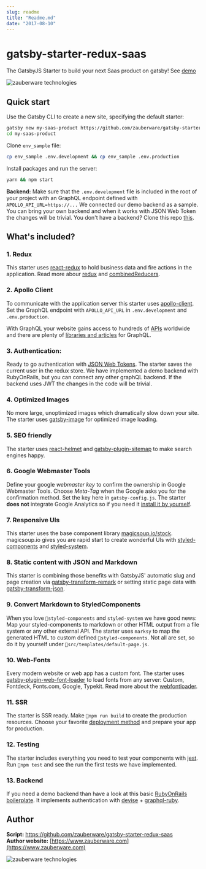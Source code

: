 ```yaml
---
slug: readme
title: "Readme.md"
date: "2017-08-10"
---
```

# gatsby-starter-redux-saas

The GatsbyJS Starter to build your next Saas product on gatsby! See [demo](https://gatsby-redux.zauberware.com)

![zauberware technologies](https://github.com/zauberware/gatsby-starter-redux-saas/raw/master/static/website-preview.jpg)

## Quick start

Use the Gatsby CLI to create a new site, specifying the default starter:

```sh
gatsby new my-saas-product https://github.com/zauberware/gatsby-starter-redux-saas
cd my-saas-product
```

Clone `env_sample` file:

```sh
cp env_sample .env.development && cp env_sample .env.production
```

Install packages and run the server:

```sh
yarn && npm start
```


**Backend:** Make sure that the `.env.development` file is included in the root of your project with an GraphQL endpoint defined with `APOLLO_API_URL=https://...` We connected our demo backend as a sample. You can bring your own backend and when it works with JSON Web Token the changes will be trivial. You don't have a backend? Clone this repo [this](https://github.com/zauberware/rails-devise-graphql).


## What's included?

### 1. Redux
This starter uses [react-redux](https://github.com/reduxjs/react-redux) to hold business data and fire actions in the application. Read more abour [redux](https://redux.js.org/basics/usage-with-react) and [combinedReducers](https://redux.js.org/api/combinereducers).

### 2. Apollo Client
To communicate with the application server this starter uses [apollo-client](https://github.com/apollographql/apollo-client). Set the GraphQL endpoint with `APOLLO_API_URL` in `.env.development` and `.env.production`.

With GraphQL your website gains access to hundreds of [APIs](https://github.com/APIs-guru/graphql-apis) worldwide and there are plenty of [libraries and articles](https://github.com/chentsulin/awesome-graphql) for GraphQL.

### 3. Authentication:
Ready to go authentication with [JSON Web Tokens](https://jwt.io/introduction/). The starter saves the current user in the redux store. We have implemented a demo backend with RubyOnRails, but you can connect any other graphQL backend. If the backend  uses JWT the changes in the code will be trivial.

### 4. Optimized Images
No more large, unoptimized images which dramatically slow down your site. The starter uses [gatsby-image](https://github.com/gatsbyjs/gatsby/tree/master/packages/gatsby-image) for optimized image loading.

### 5. SEO friendly
 The starter uses [react-helmet](https://github.com/nfl/react-helmet) and [gatsby-plugin-sitemap](https://github.com/gatsbyjs/gatsby/tree/master/packages/gatsby-plugin-sitemap) to make search engines happy.

### 6. Google Webmaster Tools
Define your google *webmaster key* to confirm the ownership in Google Webmaster Tools. Choose *Meta-Tag* when the Google asks you for the confirmation method. Set the key here in `gatsby-config.js`. The starter **does not** integrate Google Analytics so if you need it [install it by yourself](https://www.gatsbyjs.org/packages/gatsby-plugin-google-analytics/).

### 7. Responsive UIs
This starter uses the base component library [magicsoup.io/stock](https://github.com/magicsoup-io/magicsoup-stock). magicsoup.io gives you are rapid start to create wonderful UIs with [styled-components](https://github.com/styled-components/styled-components) and [styled-system](https://github.com/jxnblk/styled-system).

### 8. Static content with JSON and Markdown
This starter is combining those benefits with GatsbyJS' automatic slug and page creation via [gatsby-transform-remark](https://www.styled-components.com/) or setting static page data with [gatsby-transform-json](https://www.styled-components.com/). 

### 9. Convert Markdown to StyledComponents
When you love `styled-components` and `styled-system` we have good news: Map your styled-components to markdown or other HTML output from a file system or any other external API. The starter uses `marksy` to map the generated HTML to custom defined `styled-components`. Not all are set, so do it by yourself under `src/templates/default-page.js`.

### 10. Web-Fonts
Every modern website or web app has a custom font. The starter uses [gatsby-plugin-web-font-loader](https://github.com/escaladesports/gatsby-plugin-web-font-loader) to load fonts from any server: Custom, Fontdeck, Fonts.com, Google, Typekit. Read more about the [webfontloader](https://github.com/typekit/webfontloader).

### 11. SSR
The starter is SSR ready. Make `npm run build` to create the production resources. Choose your favorite [deployment method](https://www.gatsbyjs.org/docs/deploying-and-hosting/) and prepare your app for production.

### 12. Testing
The starter includes everything you need to test your components with [jest](https://jestjs.io/docs/en/getting-started). Run `npm test` and see the run the first tests we have implemented.

### 13. Backend
If you need a demo backend than have a look at this basic [RubyOnRails boilerplate](https://github.com/zauberware/rails-devise-graphql). It implements authentication with  [devise](https://github.com/plataformatec/devise) + [graphql-ruby](https://graphql-ruby.org/getting_started).


## Author

__Script:__ <https://github.com/zauberware/gatsby-starter-redux-saas>  
__Author website:__ [https://www.zauberware.com](https://www.zauberware.com)    

![zauberware technologies](https://avatars3.githubusercontent.com/u/1753330?s=200&v=4)
